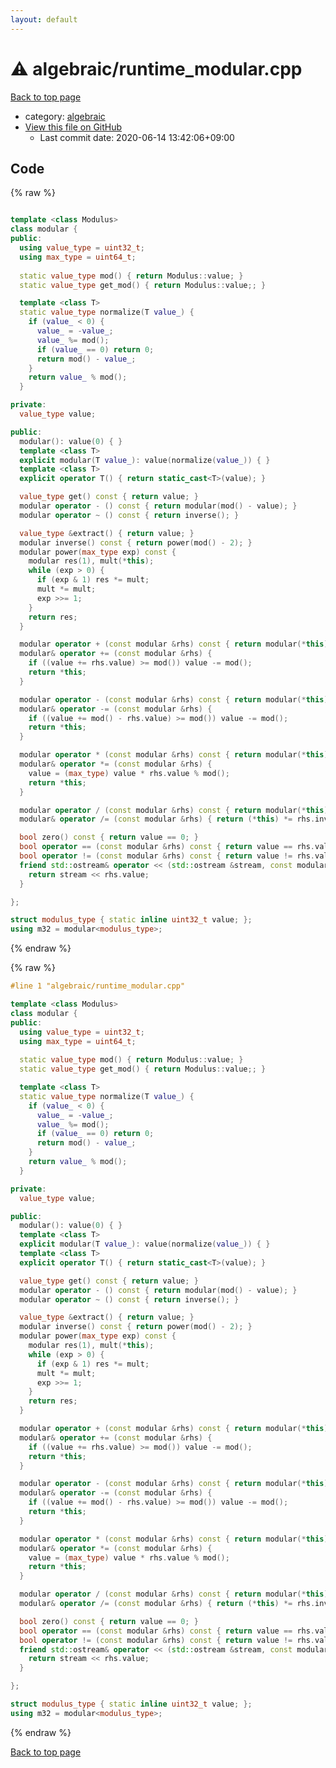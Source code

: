 ```yaml
---
layout: default
---
```


<!-- mathjax config similar to math.stackexchange -->
<script type="text/javascript" async
  src="https://cdnjs.cloudflare.com/ajax/libs/mathjax/2.7.5/MathJax.js?config=TeX-MML-AM_CHTML">
</script>
<script type="text/x-mathjax-config">
  MathJax.Hub.Config({
    TeX: { equationNumbers: { autoNumber: "AMS" }},
    tex2jax: {
      inlineMath: [ ['$','$'] ],
      processEscapes: true
    },
    "HTML-CSS": { matchFontHeight: false },
    displayAlign: "left",
    displayIndent: "2em"
  });
</script>

<script type="text/javascript" src="https://cdnjs.cloudflare.com/ajax/libs/jquery/3.4.1/jquery.min.js"></script>
<script src="https://cdn.jsdelivr.net/npm/jquery-balloon-js@1.1.2/jquery.balloon.min.js" integrity="sha256-ZEYs9VrgAeNuPvs15E39OsyOJaIkXEEt10fzxJ20+2I=" crossorigin="anonymous"></script>
<script type="text/javascript" src="../../assets/js/copy-button.js"></script>
<link rel="stylesheet" href="../../assets/css/copy-button.css" />


# :warning: algebraic/runtime_modular.cpp

<a href="../../index.html">Back to top page</a>

* category: <a href="../../index.html#c7f6ad568392380a8f4b4cecbaccb64c">algebraic</a>
* <a href="{{ site.github.repository_url }}/blob/master/algebraic/runtime_modular.cpp">View this file on GitHub</a>
    - Last commit date: 2020-06-14 13:42:06+09:00




## Code

<a id="unbundled"></a>
{% raw %}
```cpp

template <class Modulus>
class modular {
public:
  using value_type = uint32_t;
  using max_type = uint64_t;
  
  static value_type mod() { return Modulus::value; } 
  static value_type get_mod() { return Modulus::value;; }

  template <class T>
  static value_type normalize(T value_) {
    if (value_ < 0) {
      value_ = -value_;
      value_ %= mod();
      if (value_ == 0) return 0;
      return mod() - value_;
    }
    return value_ % mod();
  }

private:
  value_type value;

public:
  modular(): value(0) { }
  template <class T>
  explicit modular(T value_): value(normalize(value_)) { }
  template <class T>
  explicit operator T() { return static_cast<T>(value); }

  value_type get() const { return value; }
  modular operator - () const { return modular(mod() - value); }
  modular operator ~ () const { return inverse(); }

  value_type &extract() { return value; }
  modular inverse() const { return power(mod() - 2); }
  modular power(max_type exp) const {
    modular res(1), mult(*this);
    while (exp > 0) {
      if (exp & 1) res *= mult;
      mult *= mult;
      exp >>= 1;
    }
    return res;
  }

  modular operator + (const modular &rhs) const { return modular(*this) += rhs; }
  modular& operator += (const modular &rhs) { 
    if ((value += rhs.value) >= mod()) value -= mod(); 
    return *this; 
  }

  modular operator - (const modular &rhs) const { return modular(*this) -= rhs; }
  modular& operator -= (const modular &rhs) { 
    if ((value += mod() - rhs.value) >= mod()) value -= mod(); 
    return *this; 
  }

  modular operator * (const modular &rhs) const { return modular(*this) *= rhs; }
  modular& operator *= (const modular &rhs) { 
    value = (max_type) value * rhs.value % mod();
    return *this;
  }

  modular operator / (const modular &rhs) const { return modular(*this) /= rhs; }
  modular& operator /= (const modular &rhs) { return (*this) *= rhs.inverse(); }

  bool zero() const { return value == 0; }
  bool operator == (const modular &rhs) const { return value == rhs.value; }
  bool operator != (const modular &rhs) const { return value != rhs.value; }
  friend std::ostream& operator << (std::ostream &stream, const modular &rhs) {
    return stream << rhs.value;
  }

};

struct modulus_type { static inline uint32_t value; };
using m32 = modular<modulus_type>;

```
{% endraw %}

<a id="bundled"></a>
{% raw %}
```cpp
#line 1 "algebraic/runtime_modular.cpp"

template <class Modulus>
class modular {
public:
  using value_type = uint32_t;
  using max_type = uint64_t;
  
  static value_type mod() { return Modulus::value; } 
  static value_type get_mod() { return Modulus::value;; }

  template <class T>
  static value_type normalize(T value_) {
    if (value_ < 0) {
      value_ = -value_;
      value_ %= mod();
      if (value_ == 0) return 0;
      return mod() - value_;
    }
    return value_ % mod();
  }

private:
  value_type value;

public:
  modular(): value(0) { }
  template <class T>
  explicit modular(T value_): value(normalize(value_)) { }
  template <class T>
  explicit operator T() { return static_cast<T>(value); }

  value_type get() const { return value; }
  modular operator - () const { return modular(mod() - value); }
  modular operator ~ () const { return inverse(); }

  value_type &extract() { return value; }
  modular inverse() const { return power(mod() - 2); }
  modular power(max_type exp) const {
    modular res(1), mult(*this);
    while (exp > 0) {
      if (exp & 1) res *= mult;
      mult *= mult;
      exp >>= 1;
    }
    return res;
  }

  modular operator + (const modular &rhs) const { return modular(*this) += rhs; }
  modular& operator += (const modular &rhs) { 
    if ((value += rhs.value) >= mod()) value -= mod(); 
    return *this; 
  }

  modular operator - (const modular &rhs) const { return modular(*this) -= rhs; }
  modular& operator -= (const modular &rhs) { 
    if ((value += mod() - rhs.value) >= mod()) value -= mod(); 
    return *this; 
  }

  modular operator * (const modular &rhs) const { return modular(*this) *= rhs; }
  modular& operator *= (const modular &rhs) { 
    value = (max_type) value * rhs.value % mod();
    return *this;
  }

  modular operator / (const modular &rhs) const { return modular(*this) /= rhs; }
  modular& operator /= (const modular &rhs) { return (*this) *= rhs.inverse(); }

  bool zero() const { return value == 0; }
  bool operator == (const modular &rhs) const { return value == rhs.value; }
  bool operator != (const modular &rhs) const { return value != rhs.value; }
  friend std::ostream& operator << (std::ostream &stream, const modular &rhs) {
    return stream << rhs.value;
  }

};

struct modulus_type { static inline uint32_t value; };
using m32 = modular<modulus_type>;

```
{% endraw %}

<a href="../../index.html">Back to top page</a>

